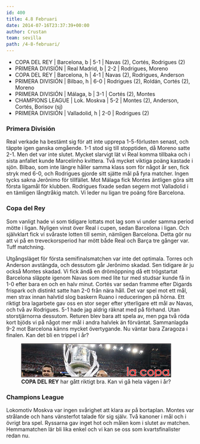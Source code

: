 ```yaml
---
id: 400
title: 4.8 Februari
date: 2014-07-16T23:37:39+00:00
author: Crustan
team: sevilla
path: /4-8-februari/
---
```


- COPA DEL REY | Barcelona, b | 5-1 | Navas (2), Cortés, Rodrigues (2)
- PRIMERA DIVISIÓN | Real Madrid, b | 2-2 | Rodrigues, Moreno
- COPA DEL REY | Barcelona, h | 4-1 | Navas (2), Rodrigues, Anderson
- PRIMERA DIVISIÓN | Bilbao, h | 6-0 | Rodrigues (2), Roldán, Cortés (2), Moreno
- PRIMERA DIVISIÓN | Málaga, b | 3-1 | Cortés (2), Montes
- CHAMPIONS LEAGUE | Lok. Moskva | 5-2 | Montes (2), Anderson, Cortés, Borisov (sj)
- PRIMERA DIVISIÓN | Valladolid, h | 2-0 | Rodrigues (2)

### Primera División

Real verkade ha bestämt sig för att inte upprepa 1-5-förlusten senast, och täppte igen ganska omgående. 1-1 stod sig till stopptiden, då Moreno satte 2-1. Men det var inte slutet. Mycket slarvigt lät vi Real komma tillbaka och i sista anfallet kunde Marcelinho kvittera. Två mycket viktiga poäng kastade i sjön. Bilbao, som inte längre håller samma klass som för något år sen, fick stryk med 6-0, och Rodrigues gjorde sitt sjätte mål på fyra matcher. Ingen tycks sakna Jerônimo för tillfället. Mot Málaga fick Montes äntligen göra sitt första ligamål för klubben. Rodrigues fixade sedan segern mot Valladolid i en tämligen långtråkig match. Vi leder nu ligan tre poäng före Barcelona.

### Copa del Rey

Som vanligt hade vi som tidigare lottats mot lag som vi under samma period mötte i ligan. Nyligen vinst över Real i cupen, sedan Barcelona i ligan. Och självklart fick vi svåraste lotten till semin, nämligen Barcelona. Detta gör nu att vi på en treveckorsperiod har mött både Real och Barça tre gånger var. Tuff matchning.

Utgångsläget för första semifinalsmatchen var inte det optimala. Torres och Anderson avstängda, och dessutom går Jerônimo skadad. Sen tidigare är ju också Montes skadad. Vi fick ändå en drömöppning då ett trögstartat Barcelona släppte igenom Navas som med lite tur med studsar kunde få in 1-0 efter bara en och en halv minut. Cortés var sedan framme efter Digards frispark och distinkt satte han 2-0 från nära håll. Det var spel mot ett mål, men strax innan halvtid slog baskern Ruano i reduceringen på hörna. Ett riktigt bra lagarbete gav oss en stor seger efter ytterligare ett mål av Navas, och två av Rodrigues. 5-1 hade jag aldrig räknat med på förhand. Utan storstjärnorna dessutom. Returen blev bara att spela av, men pga två röda kort bjöds vi på något mer mål i andra halvlek än förväntat. Sammanlagda 9-2 mot Barcelona känns mycket övertygande. Nu väntar bara Zaragoza i finalen. Kan det bli en trippel i år?

<figure>
  <img src="../images/copa.png" alt="la copa"  />
  <figcaption><strong>COPA DEL REY</strong> har gått riktigt bra. Kan vi gå hela vägen i år?</figcaption>
</figure>

### Champions League

Lokomotiv Moskva var ingen svårighet att klara av på bortaplan. Montes var strålande och hans vänsterfot talade för sig själv. Två kanoner i mål och i övrigt bra spel. Ryssarna gav inget hot och målen kom i slutet av matchen. Hemmamatchen lär bli lika enkel och vi kan se oss som kvartsfinalister redan nu.
